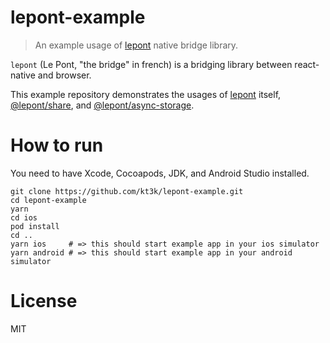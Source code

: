 # lepont-example

> An example usage of [lepont][] native bridge library.

`lepont` (Le Pont, "the bridge" in french) is a bridging library between react-native and browser.

This example repository demonstrates the usages of [lepont][] itself, [@lepont/share][], and [@lepont/async-storage][].

# How to run

You need to have Xcode, Cocoapods, JDK, and Android Studio installed.

```
git clone https://github.com/kt3k/lepont-example.git
cd lepont-example
yarn
cd ios
pod install
cd ..
yarn ios     # => this should start example app in your ios simulator
yarn android # => this should start example app in your android simulator
```

# License

MIT

[lepont]: https://github.com/kt3k/lepont
[@lepont/share]: https://github.com/kt3k/lepont-share
[@lepont/async-storage]: https://github.com/kt3k/lepont-async-storage

